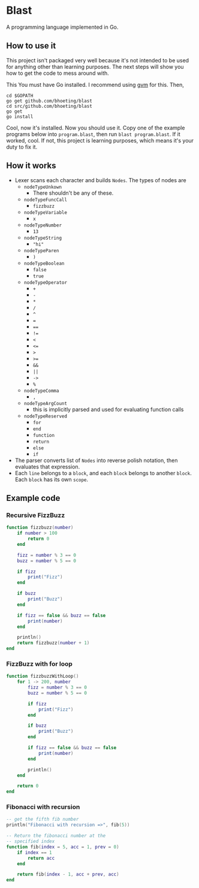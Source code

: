 # Blast
A programming language implemented in Go.

## How to use it
This project isn't packaged very well because it's not intended to be used for anything other than learning purposes.  The next steps will show you how to get the code to mess around with.

This You must have Go installed.  I recommend using [gvm](https://github.com/moovweb/gvm) for this.  Then,
	
	cd $GOPATH
	go get github.com/bhoeting/blast
	cd src/github.com/bhoeting/blast
	go get
	go install
	
Cool, now it's installed.  Now you should use it.  Copy one of the example programs below into `program.blast`, then run `blast program.blast`.  If it worked, cool.  If not, this project is learning purposes, which means it's your duty to fix it.
	

## How it works
* Lexer scans each character and builds `Nodes`.  The types of nodes are
    * `nodeTypeUnkown`
        * There shouldn't be any of these.
    * `nodeTypeFuncCall`
        * `fizzbuzz`
    * `nodeTypeVariable`
        * `x`
    * `nodeTypeNumber`
        * `13`
    * `nodeTypeString`
        * `"hi"` 
    * `nodeTypeParen`
        * `)`
    * `nodeTypeBoolean`
        * `false`
        * `true`
    * `nodeTypeOperator`
    	* `+`
    	* `-`
    	* `*`
    	* `/`
    	* `^`
    	* `=`
    	* `==`
    	* `!=`
    	* `<`
    	* `<=`
    	* `>`
    	* `>=`
    	* `&&`
    	* `||`
    	* `->`
    	* `%`
    * `nodeTypeComma`
    	* `,`
    * `nodeTypeArgCount`
    	*  this is implicitly parsed and used for evaluating function calls
    * `nodeTypeReserved`
        * `for`
        * `end`
        * `function`
        * `return`
        * `else`
        * `if`
* The parser converts list of `Nodes` into reverse polish notation, then evaluates that expression.
* Each `line` belongs to a `block`, and each `block` belongs to another `block`.  Each `block` has its own `scope`.


## Example code
### Recursive FizzBuzz
```lua
function fizzbuzz(number)
	if number > 100
		return 0
	end

	fizz = number % 3 == 0
	buzz = number % 5 == 0

	if fizz
		print("Fizz")
	end

	if buzz
		print("Buzz")
	end

	if fizz == false && buzz == false
		print(number)
	end

	println()
	return fizzbuzz(number + 1)
end
```

### FizzBuzz with for loop
```lua
function fizzbuzzWithLoop()
	for 1 -> 200, number
		fizz = number % 3 == 0
		buzz = number % 5 == 0

		if fizz
			print("Fizz")
		end

		if buzz
			print("Buzz")
		end

		if fizz == false && buzz == false
			print(number)
		end

		println()
	end

	return 0
end
```

### Fibonacci with recursion
```lua
-- get the fifth fib number
println("Fibonacci with recursion =>", fib(5))

-- Return the fibonacci number at the 
-- specified index
function fib(index = 5, acc = 1, prev = 0)
	if index == 1 
		return acc
	end

	return fib(index - 1, acc + prev, acc)
end	
```
